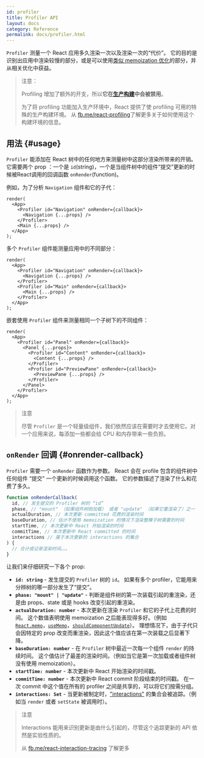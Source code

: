 ```yaml
---
id: profiler
title: Profiler API
layout: docs
category: Reference
permalink: docs/profiler.html
---
```


`Profiler` 测量一个 React 应用多久渲染一次以及渲染一次的“代价”。
它的目的是识别出应用中渲染较慢的部分，或是可以使用[类似 memoization 优化](/docs/hooks-faq.html#how-to-memoize-calculations)的部分，并从相关优化中获益。

> 注意：
>
> Profiling 增加了额外的开支，所以**它在[生产构建](/docs/optimizing-performance.html#use-the-production-build)中会被禁用**。
>
> 为了将 profiling 功能加入生产环境中，React 提供了使 profiling 可用的特殊的生产构建环境。
> 从 [fb.me/react-profiling](https://fb.me/react-profiling)了解更多关于如何使用这个构建环境的信息。

## 用法 {#usage}

`Profiler` 能添加在 React 树中的任何地方来测量树中这部分渲染所带来的开销。
它需要两个 prop ：一个是 `id`(string)，一个是当组件树中的组件“提交”更新的时候被React调用的回调函数 `onRender`(function)。

例如，为了分析 `Navigation` 组件和它的子代：

```js{3}
render(
  <App>
    <Profiler id="Navigation" onRender={callback}>
      <Navigation {...props} />
    </Profiler>
    <Main {...props} />
  </App>
);
```

多个 `Profiler` 组件能测量应用中的不同部分：
```js{3,6}
render(
  <App>
    <Profiler id="Navigation" onRender={callback}>
      <Navigation {...props} />
    </Profiler>
    <Profiler id="Main" onRender={callback}>
      <Main {...props} />
    </Profiler>
  </App>
);
```

嵌套使用 `Profiler` 组件来测量相同一个子树下的不同组件：

```js{3,5,8}
render(
  <App>
    <Profiler id="Panel" onRender={callback}>
      <Panel {...props}>
        <Profiler id="Content" onRender={callback}>
          <Content {...props} />
        </Profiler>
        <Profiler id="PreviewPane" onRender={callback}>
          <PreviewPane {...props} />
        </Profiler>
      </Panel>
    </Profiler>
  </App>
);
```

> 注意
>
> 尽管 `Profiler` 是一个轻量级组件，我们依然应该在需要时才去使用它。对一个应用来说，每添加一些都会给 CPU 和内存带来一些负担。

## `onRender` 回调 {#onrender-callback}

`Profiler` 需要一个 `onRender` 函数作为参数。
React 会在 profile 包含的组件树中任何组件 “提交” 一个更新的时候调用这个函数。
它的参数描述了渲染了什么和花费了多久。

```js
function onRenderCallback(
  id, // 发生提交的 Profiler 树的 “id”
  phase, // "mount" （如果组件树刚加载） 或者 "update" （如果它重渲染了）之一
  actualDuration, // 本次更新 committed 花费的渲染时间
  baseDuration, // 估计不使用 memoization 的情况下渲染整棵子树需要的时间
  startTime, // 本次更新中 React 开始渲染的时间
  commitTime, // 本次更新中 React committed 的时间
  interactions // 属于本次更新的 interactions 的集合
) {
  // 合计或记录渲染时间。。。
}
```

让我们来仔细研究一下各个 prop:

* **`id: string`** - 
发生提交的 `Profiler` 树的 `id`。
如果有多个 profiler，它能用来分辨树的哪一部分发生了“提交”。
* **`phase: "mount" | "update"`** -
判断是组件树的第一次装载引起的重渲染，还是由 props、state 或是 hooks 改变引起的重渲染。
* **`actualDuration: number`** -
本次更新在渲染 `Profiler` 和它的子代上花费的时间。
这个数值表明使用 memoization 之后能表现得多好。（例如 [`React.memo`](/docs/react-api.html#reactmemo)，[`useMemo`](/docs/hooks-reference.html#usememo)，[`shouldComponentUpdate`](/docs/hooks-faq.html#how-do-i-implement-shouldcomponentupdate)）。
理想情况下，由于子代只会因特定的 prop 改变而重渲染，因此这个值应该在第一次装载之后显著下降。
* **`baseDuration: number`** -
在 `Profiler` 树中最近一次每一个组件 `render` 的持续时间。
这个值估计了最差的渲染时间。（例如当它是第一次加载或者组件树没有使用 memoization）。
* **`startTime: number`** -
本次更新中 React 开始渲染的时间戳。
* **`commitTime: number`** -
本次更新中 React commit 阶段结束的时间戳。
在一次 commit 中这个值在所有的 profiler 之间是共享的，可以将它们按需分组。
* **`interactions: Set`** -
当更新被制定时，["interactions"](https://fb.me/react-interaction-tracing) 的集合会被追踪。（例如当 `render` 或者 `setState` 被调用时）。

> 注意
>
> Interactions 能用来识别更新是由什么引起的，尽管这个追踪更新的 API 依然是实验性质的。
>
> 从 [fb.me/react-interaction-tracing](https://fb.me/react-interaction-tracing) 了解更多
